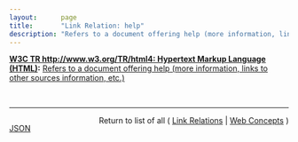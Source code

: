 ```yaml
---
layout:      page
title:       "Link Relation: help"
description: "Refers to a document offering help (more information, links to other sources information, etc.)"
---
```


**[W3C TR http://www.w3.org/TR/html4: Hypertext Markup Language (HTML)](/specs/W3C/TR/html4 "This specification defines the HyperText Markup Language (HTML), the publishing language of the World Wide Web. This specification defines HTML 4.01, which is a subversion of HTML 4. In addition to the text, multimedia, and hyperlink features of the previous versions of HTML (HTML 3.2 and HTML 2.0), HTML 4 supports more multimedia options, scripting languages, style sheets, better printing facilities, and documents that are more accessible to users with disabilities. HTML 4 also takes great strides towards the internationalization of documents, with the goal of making the Web truly World Wide."):** [Refers to a document offering help (more information, links to other sources information, etc.)](http://www.w3.org/TR/html4/types.html#type-links "Read documentation for Link Relation &#34;help&#34;")

<br/>
<hr/>

<p style="float : left"><a href="help.json" title="JSON representing this particular Web Concept value">JSON</a></p>
<p style="text-align: right">Return to list of all ( <a href="../link-relations">Link Relations</a> | <a href="../">Web Concepts</a> )</p>
